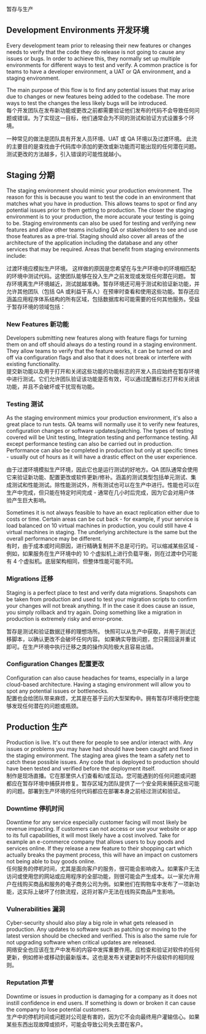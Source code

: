 暂存与生产

## Development Environments 开发环境

Every development team prior to releasing their new features or changes needs to verify that the code they do release is not going to cause any issues or bugs. In order to achieve this, they normally set up multiple environments for different ways to test and verify. 
A common practice is for teams to have a developer environment, a UAT or QA environment, and a staging environment. 

The main purpose of this flow is to find any potential issues that may arise due to changes or new features being added to the codebase. The more ways to test the changes the less likely bugs will be introduced.  
每个开发团队在发布新功能或更改之前都需要验证他们发布的代码不会导致任何问题或错误。为了实现这一目标，他们通常会为不同的测试和验证方式设置多个环境。

一种常见的做法是团队具有开发人员环境、UAT 或 QA 环境以及过渡环境。
此流的主要目的是查找由于代码库中添加的更改或新功能而可能出现的任何潜在问题。测试更改的方法越多，引入错误的可能性就越小。

## Staging 分期

The staging environment should mimic your production environment. The reason for this is because you want to test the code in an environment that matches what you have in production. This allows teams to spot or find any potential issues prior to them getting to production. The closer the staging environment is to your production, the more accurate your testing is going to be. Staging environments can also be used for testing and verifying new features and allow other teams including QA or stakeholders to see and use those features as a pre-trial. Staging should also cover all areas of the architecture of the application including the database and any other services that may be required. Areas that benefit from staging environments include:  

过渡环境应模拟生产环境。
这样做的原因是您希望在与生产环境中的环境相匹配的环境中测试代码。这使团队能够在投入生产之前发现或发现任何潜在问题。
暂存环境离生产环境越近，测试就越准确。暂存环境还可用于测试和验证新功能，并允许其他团队（包括 QA 或利益干系人）在预审时查看和使用这些功能。暂存还应涵盖应用程序体系结构的所有区域，包括数据库和可能需要的任何其他服务。受益于暂存环境的领域包括：

### New Features 新功能

Developers submitting new features along with feature flags for turning them on and off should always do a testing round in a staging environment. They allow teams to verify that the feature works, it can be turned on and off via configuration flags and also that it does not break or interfere with existing functionality.  
提交新功能以及用于打开和关闭这些功能的功能标志的开发人员应始终在暂存环境中进行测试。它们允许团队验证该功能是否有效，可以通过配置标志打开和关闭该功能，并且不会破坏或干扰现有功能。

### Testing 测试

As the staging environment mimics your production environment, it's also a great place to run tests. QA teams will normally use it to verify new features, configuration changes or software updates/patching. The types of testing covered will be Unit testing, Integration testing and performance testing. All except performance testing can also be carried out in production. Performance can also be completed in production but only at specific times - usually out of hours as it will have a drastic effect on the user experience.  

由于过渡环境模拟生产环境，因此它也是运行测试的好地方。QA 团队通常会使用它来验证新功能、配置更改或软件更新/修补。涵盖的测试类型包括单元测试、集成测试和性能测试。除性能测试外，所有测试也可以在生产中进行。性能也可以在生产中完成，但只能在特定时间完成 - 通常在几小时后完成，因为它会对用户体验产生巨大影响。

Sometimes it is not always feasible to have an exact replication either due to costs or time. Certain areas can be cut back - for example, if your service is load balanced on 10 virtual machines in production, you could still have 4 virtual machines in staging. The underlying architecture is the same but the overall performance may be different.  
有时，由于成本或时间原因，进行精确复制并不总是可行的。可以缩减某些区域 - 例如，如果服务在生产环境中的 10 个虚拟机上进行负载平衡，则在过渡中仍可能有 4 个虚拟机。底层架构相同，但整体性能可能不同。

### Migrations 迁移

Staging is a perfect place to test and verify data migrations. Snapshots can be taken from production and used to test your migration scripts to confirm your changes will not break anything. If in the case it does cause an issue, you simply rollback and try again. Doing something like a migration in production is extremely risky and error-prone.  

暂存是测试和验证数据迁移的理想场所。
快照可以从生产中获取，并用于测试迁移脚本，以确认更改不会破坏任何内容。
如果确实导致问题，您只需回滚并重试即可。在生产环境中执行迁移之类的操作风险极大且容易出错。

### Configuration Changes 配置更改

Configuration can also cause headaches for teams, especially in a large cloud-based architecture. Having a staging environment will allow you to spot any potential issues or bottlenecks.  
配置也会给团队带来麻烦，尤其是在基于云的大型架构中。拥有暂存环境将使您能够发现任何潜在的问题或瓶颈。

## Production 生产

Production is live. It's out there for people to see and/or interact with. Any issues or problems you may have had should have been caught and fixed in the staging environment. The staging area gives the team a safety net to catch these possible issues. Any code that is deployed to production should have been tested and verified before the deployment itself.  
制作是现场直播。它在那里供人们查看和/或互动。您可能遇到的任何问题或问题都应在暂存环境中捕获并修复。暂存区域为团队提供了一个安全网来捕获这些可能的问题。部署到生产环境的任何代码都应在部署本身之前经过测试和验证。

### Downtime 停机时间

Downtime for any service especially customer facing will most likely be revenue impacting. If customers can not access or use your website or app to its full capabilities, it will most likely have a cost involved. Take for example an e-commerce company that allows users to buy goods and services online. If they release a new feature to their shopping cart which actually breaks the payment process, this will have an impact on customers not being able to buy goods online.  
任何服务的停机时间，尤其是面向客户的服务，很可能会影响收入。如果客户无法访问或使用您的网站或应用程序的全部功能，则很可能会产生成本。以一家允许用户在线购买商品和服务的电子商务公司为例。如果他们在购物车中发布了一项新功能，这实际上破坏了付款流程，这将对客户无法在线购买商品产生影响。

### Vulnerabilities 漏洞

Cyber-security should also play a big role in what gets released in production. Any updates to software such as patching or moving to the latest version should be checked and verified. This is also the same rule for not upgrading software when critical updates are released.  
网络安全也应该在生产中发布的内容中发挥重要作用。应检查和验证对软件的任何更新，例如修补或移动到最新版本。这也是发布关键更新时不升级软件的相同规则。

### Reputation 声誉

Downtime or issues in production is damaging for a company as it does not instill confidence in end users. If something is down or broken it can cause the company to lose potential customers.  
生产中的停机时间或问题对公司是有害的，因为它不会向最终用户灌输信心。如果某些东西出现故障或损坏，可能会导致公司失去潜在客户。